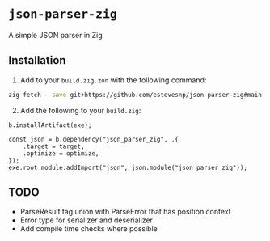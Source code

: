 # `json-parser-zig`

A simple JSON parser in Zig

## Installation

1. Add to your `build.zig.zon` with the following command:

```bash
zig fetch --save git+https://github.com/estevesnp/json-parser-zig#main
```

2. Add the following to your `build.zig`:

```zig
b.installArtifact(exe);

const json = b.dependency("json_parser_zig", .{
    .target = target,
    .optimize = optimize,
});
exe.root_module.addImport("json", json.module("json_parser_zig"));
```

## TODO

- ParseResult tag union with ParseError that has position context
- Error type for serializer and deserializer
- Add compile time checks where possible
